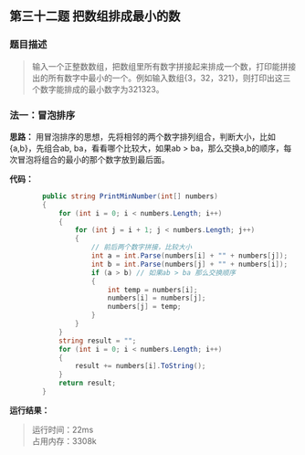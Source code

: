 ## 第三十二题 把数组排成最小的数

### 题目描述

>输入一个正整数数组，把数组里所有数字拼接起来排成一个数，打印能拼接出的所有数字中最小的一个。例如输入数组{3，32，321}，则打印出这三个数字能排成的最小数字为321323。

### 法一：冒泡排序

**思路：** 用冒泡排序的思想，先将相邻的两个数字排列组合，判断大小，比如{a,b}，先组合ab, ba，看看哪个比较大，如果ab > ba，那么交换a,b的顺序，每次冒泡将组合的最小的那个数字放到最后面。

**代码：** 

```C#
        public string PrintMinNumber(int[] numbers)
        {
            for (int i = 0; i < numbers.Length; i++)
            {
                for (int j = i + 1; j < numbers.Length; j++)
                {
                    // 前后两个数字拼接，比较大小
                    int a = int.Parse(numbers[i] + "" + numbers[j]);
                    int b = int.Parse(numbers[j] + "" + numbers[i]);
                    if (a > b) // 如果ab > ba 那么交换顺序
                    {
                        int temp = numbers[i];
                        numbers[i] = numbers[j];
                        numbers[j] = temp;
                    }
                }
            }
            string result = "";
            for (int i = 0; i < numbers.Length; i++)
            {
                result += numbers[i].ToString();
            }
            return result;
        }
```

**运行结果：** 

> 运行时间：22ms  
占用内存：3308k